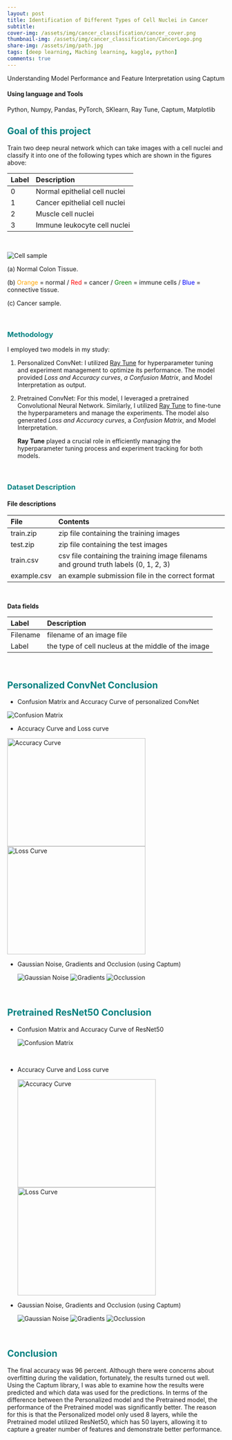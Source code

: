 ```yaml
---
layout: post
title: Identification of Different Types of Cell Nuclei in Cancer
subtitle:
cover-img: /assets/img/cancer_classification/cancer_cover.png
thumbnail-img: /assets/img/cancer_classification/CancerLogo.png
share-img: /assets/img/path.jpg
tags: [deep learning, Maching learning, kaggle, python]
comments: true
---
```


Understanding Model Performance and Feature Interpretation using Captum

#### Using language and Tools

Python, Numpy, Pandas, PyTorch, SKlearn, Ray Tune, Captum, Matplotlib

## <Text style="color:#008080">Goal of this project</Text>

Train two deep neural network which can take images with a cell nuclei and classify it into one of the following types which are shown in the figures above:

| Label | Description                   |
| :---- | :---------------------------- |
| 0     | Normal epithelial cell nuclei |
| 1     | Cancer epithelial cell nuclei |
| 2     | Muscle cell nuclei            |
| 3     | Immune leukocyte cell nuclei  |

<br>

![Cell sample](../assets/img/cancer_classification/cell_pic.png)

(a) Normal Colon Tissue.

(b) <Text style="color:orange">Orange</Text> = normal / <Text style="color:red">Red</Text> = cancer / <Text style="color:green">Green</Text> = immune cells / <Text style="color:blue">Blue</Text> = connective tissue.

(c) Cancer sample.

<br>

### <Text style="color:#008080">Methodology</Text>

I employed two models in my study:

1. Personalized ConvNet: I utilized <u>Ray Tune</u> for hyperparameter tuning and experiment management to optimize its performance. The model provided _Loss and Accuracy curves_, _a Confusion Matrix_, and Model Interpretation as output.
2. Pretrained ConvNet: For this model, I leveraged a pretrained Convolutional Neural Network. Similarly, I utilized <u>Ray Tune</u> to fine-tune the hyperparameters and manage the experiments. The model also generated _Loss and Accuracy curves_, a _Confusion Matrix_, and Model Interpretation.

   **Ray Tune** played a crucial role in efficiently managing the hyperparameter tuning process and experiment tracking for both models.

<br>

### <Text style="color:#008080">Dataset Description</Text>

#### **File descriptions**

| File        | Contents                                                                             |
| :---------- | :----------------------------------------------------------------------------------- |
| train.zip   | zip file containing the training images                                              |
| test.zip    | zip file containing the test images                                                  |
| train.csv   | csv file containing the training image filenams and ground truth labels (0, 1, 2, 3) |
| example.csv | an example submission file in the correct format                                     |

<br>

**Data fields**

| Label    | Description                                         |
| :------- | :-------------------------------------------------- |
| Filename | filename of an image file                           |
| Label    | the type of cell nucleus at the middle of the image |

<br>

## <Text style="color:#008080"> Personalized ConvNet Conclusion</Text>

- Confusion Matrix and Accuracy Curve of personalized ConvNet

<img src="../assets/img/cancer_classification/personal/matrix.png" alt="Confusion Matrix">

<br>

- Accuracy Curve and Loss curve

<img src="../assets/img/cancer_classification/personal/accuracyCurve.png" alt="Accuracy Curve" width="320" height="250">
<img src="../assets/img/cancer_classification/personal/lossCurve.png" alt="Loss Curve" width="320" height="250">

- Gaussian Noise, Gradients and Occlusion (using Captum)

  <img src="../assets/img/cancer_classification/personal/gn.png" alt="Gaussian Noise">

  <img src="../assets/img/cancer_classification/personal/gradi.png" alt="Gradients">

  <img src="../assets/img/cancer_classification/personal/occ.png" alt="Occlussion">

<br>

## <Text style="color:#008080"> Pretrained ResNet50 Conclusion</Text>

- Confusion Matrix and Accuracy Curve of ResNet50

  <img src="../assets/img/cancer_classification/conv50/matrix.png" alt="Confusion Matrix">

<br>

- Accuracy Curve and Loss curve

  <img src="../assets/img/cancer_classification/conv50/accuracyCurve.png" alt="Accuracy Curve" width="320" height="250">
  <img src="../assets/img/cancer_classification/conv50/lossCurve.png" alt="Loss Curve" width="320" height="250">

- Gaussian Noise, Gradients and Occlusion (using Captum)

  <img src="../assets/img/cancer_classification/conv50/gn.png" alt="Gaussian Noise">

  <img src="../assets/img/cancer_classification/conv50/gradi.png" alt="Gradients">

  <img src="../assets/img/cancer_classification/conv50/occ.png" alt="Occlussion">

<br>

## <Text style="color:#008080"> Conclusion</Text>

The final accuracy was 96 percent. Although there were concerns about overfitting during the validation, fortunately, the results turned out well. Using the Captum library, I was able to examine how the results were predicted and which data was used for the predictions. In terms of the difference between the Personalized model and the Pretrained model, the performance of the Pretrained model was significantly better. The reason for this is that the Personalized model only used 8 layers, while the Pretrained model utilized ResNet50, which has 50 layers, allowing it to capture a greater number of features and demonstrate better performance.
